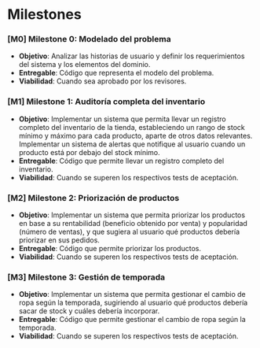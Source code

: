 # Milestones

### [M0] Milestone 0: Modelado del problema

+ **Objetivo**: Analizar las historias de usuario y definir los requerimientos del sistema y los elementos del dominio.
+ **Entregable**: Código que representa el modelo del problema.
+ **Viabilidad**: Cuando sea aprobado por los revisores.

### [M1] Milestone 1: Auditoría completa del inventario

+ **Objetivo**: Implementar un sistema que permita llevar un registro completo del inventario de la tienda, estableciendo un rango de stock mínimo y máximo para cada producto, aparte de otros datos relevantes. Implementar un sistema de alertas que notifique al usuario cuando un producto está por debajo del stock mínimo.
+ **Entregable**: Código que permite llevar un registro completo del inventario.
+ **Viabilidad**: Cuando se superen los respectivos tests de aceptación.

### [M2] Milestone 2: Priorización de productos

+ **Objetivo**: Implementar un sistema que permita priorizar los productos en base a su rentabilidad (beneficio obtenido por venta) y popularidad (número de ventas), y que sugiera al usuario qué productos debería priorizar en sus pedidos.
+ **Entregable**: Código que permite priorizar los productos.
+ **Viabilidad**: Cuando se superen los respectivos tests de aceptación.

### [M3] Milestone 3: Gestión de temporada

+ **Objetivo**: Implementar un sistema que permita gestionar el cambio de ropa según la temporada, sugiriendo al usuario qué productos debería sacar de stock y cuáles debería incorporar.
+ **Entregable**: Código que permite gestionar el cambio de ropa según la temporada.
+ **Viabilidad**: Cuando se superen los respectivos tests de aceptación.
